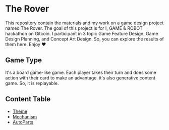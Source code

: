 # The Rover

This repository contain the materials and my work on a game design project named The Rover. The goal of this project is for I, GAME & ROBOT hackathon on Gitcoin. I participant in 3 topic Game Feature Design, Game Design Planning, and Concept Art Design. So, you can explore the results of them here. Enjoy ❤

## Game Type

It's a board game-like game. Each player takes their turn and does some action with their card to make an advantage. it's also generative content game. So, it is replayable.

## Content Table

- [Theme](./docs/Theme.md)
- [Mechanism](./docs/Mechanism.md)
- [AutoParts](./docs/AutoParts.md)
